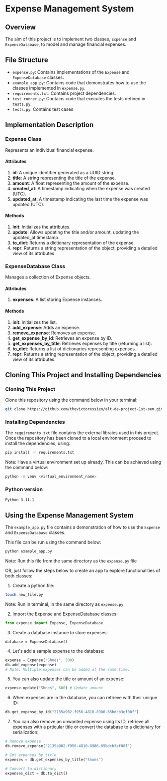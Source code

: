 # Expense Management System

## Overview
The aim of this project is to implement two classes, `Expense` and `ExpenseDatabase`, to model and manage financial expenses.

## File Structure
- `expense.py`: Contains implementations of the `Expense` and `ExpenseDatabase` classes.
- `example_app.py`: Contains code that demonstrates how to use the classes implemented in `expense.py`.
- `requirements.txt`: Contains project dependencies.
- `test_runner.py`: Contains code that executes the tests defined in `tests.py`.
- `tests.py`: Contains test cases

## Implementation Description
### Expense Class

Represents an individual financial expense.

#### Attributes

1. **id**: A unique identifier generated as a UUID string.
2. **title**: A string representing the title of the expense.
3. **amount**: A float representing the amount of the expense.
4. **created_at**: A timestamp indicating when the expense was created (UTC).
5. **updated_at**: A timestamp indicating the last time the expense was updated (UTC).

#### Methods

1. **__init__**: Initializes the attributes.
2. **update**: Allows updating the title and/or amount, updating the updated_at timestamp.
3. **to_dict**: Returns a dictionary representation of the expense.
4. **__repr__**: Returns a string representation of the object, providing a detailed view of its attributes.
   
### ExpenseDatabase Class

Manages a collection of Expense objects.

#### Attributes

1. **expenses**: A list storing Expense instances.

#### Methods

1. **__init__**: Initializes the list.
2. **add_expense**: Adds an expense.
3. **remove_expense**: Removes an expense.
4. **get_expense_by_id**: Retrieves an expense by ID.
5. **get_expenses_by_title**: Retrieves expenses by title (returning a list).
6. **to_dict**: Returns a list of dictionaries representing expenses.
7.  **__repr__**: Returns a string representation of the object, providing a detailed view of its attributes.

## Cloning This Project and Installing Dependencies

### Cloning This Project
Clone this repository using the command below in your terminal:
```bash
git clone https://github.com/thevictoressien/alt-de-project-1st-sem.git
```

### Installing Dependencies
The `requirements.txt` file contains the external libraies used in this project. Once the repository has been cloned to a 
local environment proceed to install the dependencies, using:
```bash
pip install -r requirements.txt
```
Note: Have a virtual environment set up already. This can be achieved using the command below:
```bash
python -m venv <virtual_environment_name>
```

### Python version
```bash
Python 3.11.1
```

## Using the Expense Management System
The `example_app.py` file contains a demonstration of how to use the `Expense` and `ExpenseDatabase` classes. 

This file can be run using the command below:
```bash
python example_app.py
```
Note: Run this file from the same directory as the `expense.py` file

OR, just follow the steps below to create an app to explore functionalities of both classes:

1. Create a python file:
```bash
touch new_file.py
```
Note: Run in terminal, in the same directory as `expense.py`

2. Import the Expense and ExpenseDatabase classes:
``` python
from expense import Expense, ExpenseDatabase
```
3. Create a database instance to store expenses:
```pyhton
database = ExpenseDatabase()
```
4. Let's add a sample expense to the database:
```python
expense = Expense("Shoes", 500)
db.add_expense(expense)
# Note: Multiple expenses can be added at the same time.
```
5. You can also update the title or amount of an expense:
```python
expense.update("Shoes", 600) # Update amount
```
6. When expenses are in the database, you can retrieve with their unique ID:
```python
db.get_expense_by_id("2135a902-f956-4810-8986-65bdcb3ef08f") 
```
7. You can also remove an unwanted expense using its ID, retrieve all expenses with a prticular title or convert the database to a dictionary for serialization:
```python
# Remove expense
db.remove_expense("2135a902-f956-4810-8986-65bdcb3ef08f")

# Get expenses by title
expenses = db.get_expenses_by_title("Shoes")

# Convert to dictionary
expenses_dict = db.to_dict()
```
